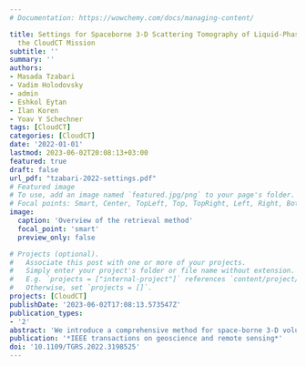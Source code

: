```yaml
---
# Documentation: https://wowchemy.com/docs/managing-content/

title: Settings for Spaceborne 3-D Scattering Tomography of Liquid-Phase Clouds by
  the CloudCT Mission
subtitle: ''
summary: ''
authors:
- Masada Tzabari
- Vadim Holodovsky
- admin
- Eshkol Eytan
- Ilan Koren
- Yoav Y Schechner
tags: [CloudCT]
categories: [CloudCT]
date: '2022-01-01'
lastmod: 2023-06-02T20:08:13+03:00
featured: true
draft: false
url_pdf: "tzabari-2022-settings.pdf"
# Featured image
# To use, add an image named `featured.jpg/png` to your page's folder.
# Focal points: Smart, Center, TopLeft, Top, TopRight, Left, Right, BottomLeft, Bottom, BottomRight.
image:
  caption: 'Overview of the retrieval method'
  focal_point: 'smart'
  preview_only: false

# Projects (optional).
#   Associate this post with one or more of your projects.
#   Simply enter your project's folder or file name without extension.
#   E.g. `projects = ["internal-project"]` references `content/project/deep-learning/index.md`.
#   Otherwise, set `projects = []`.
projects: [CloudCT]
publishDate: '2023-06-02T17:08:13.573547Z'
publication_types:
- '2'
abstract: 'We introduce a comprehensive method for space-borne 3-D volumetric scattering-tomography of cloud microphysics, developed for the CloudCT mission. The retrieved microphysical properties are the liquid-water-content (LWC) and effective droplet radius within a cloud. We include a model for a perspective polarization imager and an assumption of 3-D variation of the effective radius. Elements of our work include computed tomography initialization by a parametric horizontally uniform microphysical model. This results in smaller errors than the prior art. The mean absolute errors of the retrieved LWC and effective radius are reduced from 62% and 28% to 40% and 9%, respectively. The parameters of this initialization are determined by a grid search of a cost function. Furthermore, we add viewpoints in the cloudbow region, to better sample the polarized scattering phase function. The suggested advances are evaluated by retrieval of a set of clouds generated by large-eddy simulations.'
publication: '*IEEE transactions on geoscience and remote sensing*'
doi: '10.1109/TGRS.2022.3198525'
---
```

